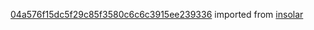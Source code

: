 [04a576f15dc5f29c85f3580c6c6c3915ee239336](https://github.com/insolar/insolar/commit/04a576f15dc5f29c85f3580c6c6c3915ee239336) imported from [insolar](https://github.com/insolar/insolar)
